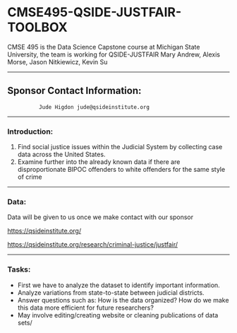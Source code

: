 # CMSE495-QSIDE-JUSTFAIR-TOOLBOX
CMSE 495 is the Data Science Capstone course at Michigan State University, the team is working for QSIDE-JUSTFAIR 
Mary Andrew, Alexis Morse, Jason Nitkiewicz, Kevin Su
__________________________________________________________________________________________________________________
## Sponsor Contact Information:
              Jude Higdon jude@qsideinstitute.org
__________________________________________________________________________________________________________________

### Introduction:

1. Find social justice issues within the Judicial System by collecting case data across the United States.
2. Examine further into the already known data if there are disproportionate BIPOC offenders to white offenders for the same    style of crime

--------------------------------------------------------------------------------------------------

### Data:

Data will be given to us once we make contact with our sponsor

https://qsideinstitute.org/ 

https://qsideinstitute.org/research/criminal-justice/justfair/  

----------------------------------------------------------------------------------------------------


### Tasks:

  - First we have to analyze the dataset to identify important information.
  - Analyze variations from state-to-state between judicial districts.
  - Answer questions such as: How is the data organized? How do we make this data more efficient for future researchers?
  - May involve editing/creating website or cleaning publications of data sets/

